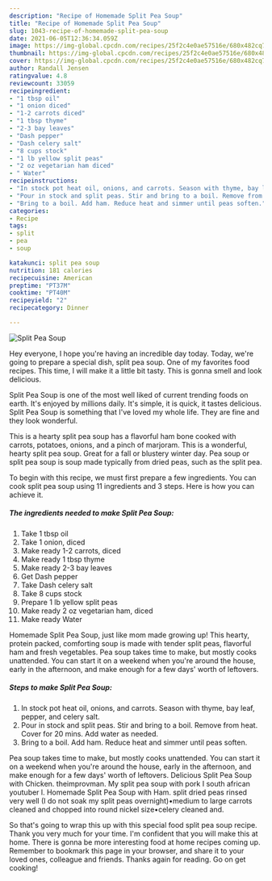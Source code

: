 ```yaml
---
description: "Recipe of Homemade Split Pea Soup"
title: "Recipe of Homemade Split Pea Soup"
slug: 1043-recipe-of-homemade-split-pea-soup
date: 2021-06-05T12:36:34.059Z
image: https://img-global.cpcdn.com/recipes/25f2c4e0ae57516e/680x482cq70/split-pea-soup-recipe-main-photo.jpg
thumbnail: https://img-global.cpcdn.com/recipes/25f2c4e0ae57516e/680x482cq70/split-pea-soup-recipe-main-photo.jpg
cover: https://img-global.cpcdn.com/recipes/25f2c4e0ae57516e/680x482cq70/split-pea-soup-recipe-main-photo.jpg
author: Randall Jensen
ratingvalue: 4.8
reviewcount: 33059
recipeingredient:
- "1 tbsp oil"
- "1 onion diced"
- "1-2 carrots diced"
- "1 tbsp thyme"
- "2-3 bay leaves"
- "Dash pepper"
- "Dash celery salt"
- "8 cups stock"
- "1 lb yellow split peas"
- "2 oz vegetarian ham diced"
- " Water"
recipeinstructions:
- "In stock pot heat oil, onions, and carrots. Season with thyme, bay leaf, pepper, and celery salt."
- "Pour in stock and split peas. Stir and bring to a boil. Remove from heat. Cover for 20 mins. Add water as needed."
- "Bring to a boil. Add ham. Reduce heat and simmer until peas soften."
categories:
- Recipe
tags:
- split
- pea
- soup

katakunci: split pea soup 
nutrition: 181 calories
recipecuisine: American
preptime: "PT37M"
cooktime: "PT40M"
recipeyield: "2"
recipecategory: Dinner

---
```



![Split Pea Soup](https://img-global.cpcdn.com/recipes/25f2c4e0ae57516e/680x482cq70/split-pea-soup-recipe-main-photo.jpg)

Hey everyone, I hope you're having an incredible day today. Today, we're going to prepare a special dish, split pea soup. One of my favorites food recipes. This time, I will make it a little bit tasty. This is gonna smell and look delicious.

Split Pea Soup is one of the most well liked of current trending foods on earth. It's enjoyed by millions daily. It's simple, it is quick, it tastes delicious. Split Pea Soup is something that I've loved my whole life. They are fine and they look wonderful.

This is a hearty split pea soup has a flavorful ham bone cooked with carrots, potatoes, onions, and a pinch of marjoram. This is a wonderful, hearty split pea soup. Great for a fall or blustery winter day. Pea soup or split pea soup is soup made typically from dried peas, such as the split pea.


To begin with this recipe, we must first prepare a few ingredients. You can cook split pea soup using 11 ingredients and 3 steps. Here is how you can achieve it.

<!--inarticleads1-->

##### The ingredients needed to make Split Pea Soup:

1. Take 1 tbsp oil
1. Take 1 onion, diced
1. Make ready 1-2 carrots, diced
1. Make ready 1 tbsp thyme
1. Make ready 2-3 bay leaves
1. Get Dash pepper
1. Take Dash celery salt
1. Take 8 cups stock
1. Prepare 1 lb yellow split peas
1. Make ready 2 oz vegetarian ham, diced
1. Make ready  Water


Homemade Split Pea Soup, just like mom made growing up! This hearty, protein packed, comforting soup is made with tender split peas, flavorful ham and fresh vegetables. Pea soup takes time to make, but mostly cooks unattended. You can start it on a weekend when you&#39;re around the house, early in the afternoon, and make enough for a few days&#39; worth of leftovers. 

<!--inarticleads2-->

##### Steps to make Split Pea Soup:

1. In stock pot heat oil, onions, and carrots. Season with thyme, bay leaf, pepper, and celery salt.
1. Pour in stock and split peas. Stir and bring to a boil. Remove from heat. Cover for 20 mins. Add water as needed.
1. Bring to a boil. Add ham. Reduce heat and simmer until peas soften.


Pea soup takes time to make, but mostly cooks unattended. You can start it on a weekend when you&#39;re around the house, early in the afternoon, and make enough for a few days&#39; worth of leftovers. Delicious Split Pea Soup with Chicken. theimprovman. My split pea soup with pork I south african youtuber l. Homemade Split Pea Soup with Ham. split dried peas rinsed very well (I do not soak my split peas overnight)•medium to large carrots cleaned and chopped into round nickel size•celery cleaned and. 

So that's going to wrap this up with this special food split pea soup recipe. Thank you very much for your time. I'm confident that you will make this at home. There is gonna be more interesting food at home recipes coming up. Remember to bookmark this page in your browser, and share it to your loved ones, colleague and friends. Thanks again for reading. Go on get cooking!
